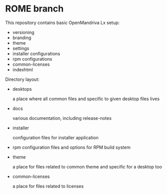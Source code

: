 # ROME branch

This repository contains basic OpenMandriva Lx setup:
- versioning
- branding
- theme
- settings
- installer configurations
- rpm configurations
- common-licenses
- indexhtml

Directory layout:

- desktops

    a place where all common files and specific to given desktop files lives

- docs

    various documentation, including release-notes

- installer

    configuration files for installer application

- rpm
    configuration files and options for RPM build system

- theme

    a place for files related to common theme and specific for a desktop too

- common-licenses

    a place for files related to licenses
